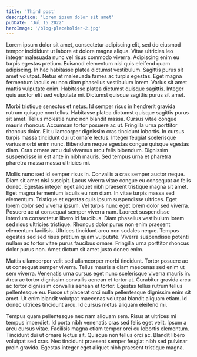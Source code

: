 ```yaml
---
title: 'Third post'
description: 'Lorem ipsum dolor sit amet'
pubDate: 'Jul 15 2022'
heroImage: '/blog-placeholder-2.jpg'
---
```


Lorem ipsum dolor sit amet, consectetur adipiscing elit, sed do eiusmod tempor incididunt ut labore et dolore magna aliqua. Vitae ultricies leo integer malesuada nunc vel risus commodo viverra. Adipiscing enim eu turpis egestas pretium. Euismod elementum nisi quis eleifend quam adipiscing. In hac habitasse platea dictumst vestibulum. Sagittis purus sit amet volutpat. Netus et malesuada fames ac turpis egestas. Eget magna fermentum iaculis eu non diam phasellus vestibulum lorem. Varius sit amet mattis vulputate enim. Habitasse platea dictumst quisque sagittis. Integer quis auctor elit sed vulputate mi. Dictumst quisque sagittis purus sit amet.

Morbi tristique senectus et netus. Id semper risus in hendrerit gravida
rutrum quisque non tellus. Habitasse platea dictumst quisque sagittis purus
sit amet. Tellus molestie nunc non blandit massa. Cursus vitae congue
mauris rhoncus. Accumsan tortor posuere ac ut. Fringilla urna porttitor
rhoncus dolor. Elit ullamcorper dignissim cras tincidunt lobortis. In
cursus turpis massa tincidunt dui ut ornare lectus. Integer feugiat
scelerisque varius morbi enim nunc. Bibendum neque egestas congue quisque
egestas diam. Cras ornare arcu dui vivamus arcu felis bibendum. Dignissim
suspendisse in est ante in nibh mauris. Sed tempus urna et pharetra
pharetra massa massa ultricies mi.

Mollis nunc sed id semper risus in. Convallis a cras semper auctor neque.
Diam sit amet nisl suscipit. Lacus viverra vitae congue eu consequat ac
felis donec. Egestas integer eget aliquet nibh praesent tristique magna sit
amet. Eget magna fermentum iaculis eu non diam. In vitae turpis massa sed
elementum. Tristique et egestas quis ipsum suspendisse ultrices. Eget lorem
dolor sed viverra ipsum. Vel turpis nunc eget lorem dolor sed viverra.
Posuere ac ut consequat semper viverra nam. Laoreet suspendisse interdum
consectetur libero id faucibus. Diam phasellus vestibulum lorem sed risus
ultricies tristique. Rhoncus dolor purus non enim praesent elementum
facilisis. Ultrices tincidunt arcu non sodales neque. Tempus egestas sed
sed risus pretium quam vulputate. Viverra suspendisse potenti nullam ac
tortor vitae purus faucibus ornare. Fringilla urna porttitor rhoncus dolor
purus non. Amet dictum sit amet justo donec enim.

Mattis ullamcorper velit sed ullamcorper morbi tincidunt. Tortor posuere ac
ut consequat semper viverra. Tellus mauris a diam maecenas sed enim ut sem
viverra. Venenatis urna cursus eget nunc scelerisque viverra mauris in.
Arcu ac tortor dignissim convallis aenean et tortor at. Curabitur gravida
arcu ac tortor dignissim convallis aenean et tortor. Egestas tellus rutrum
tellus pellentesque eu. Fusce ut placerat orci nulla pellentesque dignissim
enim sit amet. Ut enim blandit volutpat maecenas volutpat blandit aliquam
etiam. Id donec ultrices tincidunt arcu. Id cursus metus aliquam eleifend
mi.

Tempus quam pellentesque nec nam aliquam sem. Risus at ultrices mi tempus imperdiet. Id porta nibh venenatis cras sed felis eget velit. Ipsum a arcu cursus vitae. Facilisis magna etiam tempor orci eu lobortis elementum. Tincidunt dui ut ornare lectus sit. Quisque non tellus orci ac. Blandit libero volutpat sed cras. Nec tincidunt praesent semper feugiat nibh sed pulvinar proin gravida. Egestas integer eget aliquet nibh praesent tristique magna.
